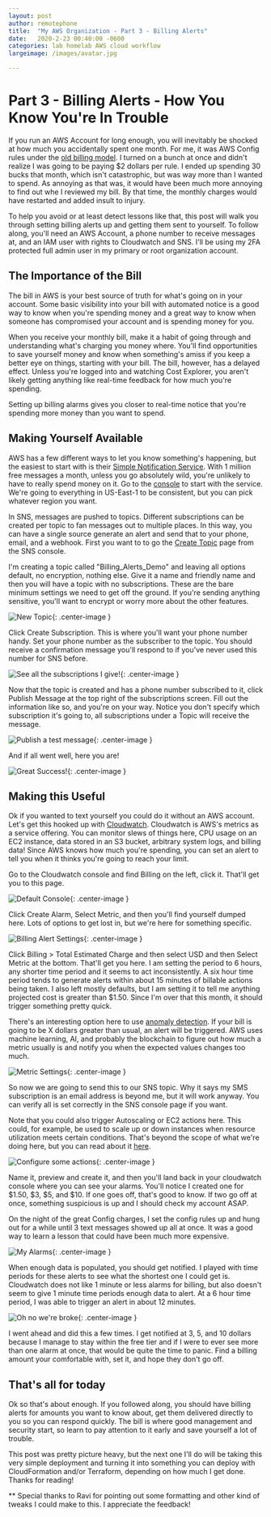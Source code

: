 ```yaml
---
layout: post
author: remotephone
title:  "My AWS Organization - Part 3 - Billing Alerts"
date:   2020-2-23 00:40:00 -0600
categories: lab homelab AWS cloud workflow
largeimage: /images/avatar.jpg

---
```


# Part 3 - Billing Alerts - How You Know You're In Trouble

If you run an AWS Account for long enough, you will inevitably be shocked at how much you accidentally spent one month. For me, it was AWS Config rules under the [old billing model](https://aws.amazon.com/blogs/aws/new-updated-pay-per-use-pricing-model-for-aws-config-rules/). I turned on a bunch at once and didn't realize I was going to be paying $2 dollars per rule. I ended up spending 30 bucks that month, which isn't catastrophic, but was way more than I wanted to spend. As annoying as that was, it would have been much more annoying to find out whe I reviewed my bill. By that time, the monthly charges would have restarted and added insult to injury.  

To help you avoid or at least detect lessons like that, this post will walk you through setting billing alerts up and getting them sent to yourself. To follow along, you'll need an AWS Account, a phone number to receive messages at, and an IAM user with rights to Cloudwatch and SNS. I'll be using my 2FA protected full admin user in my primary or root organization account.


## The Importance of the Bill

The bill in AWS is your best source of truth for what's going on in your account. Some basic visibility into your bill with automated notice is a good way to know when you're spending money and a great way to know when someone has compromised your account and is spending money for you. 

When you receive your monthly bill, make it a habit of going through and understanding what's charging you money where. You'll find opportunities to save yourself money and know when something's amiss if you keep a better eye on things, starting with your bill. The bill, however, has a delayed effect. Unless you're logged into and watching Cost Explorer, you aren't likely getting anything like real-time feedback for how much you're spending. 

Setting up billing alarms gives you closer to real-time notice that you're spending more money than you want to spend.

## Making Yourself Available

AWS has a few different ways to let you know something's happening, but the easiest to start with is their [Simple Notification Service](https://aws.amazon.com/sns/). With 1 million free messages a month, unless you go absolutely wild, you're unlikely to have to really spend money on it. Go to the [console](https://us-east-1.console.aws.amazon.com/sns/v3/home) to start with the service. We're going to everything in US-East-1 to be consistent, but you can pick whatever region you want.

In SNS, messages are pushed to topics. Different subscriptions can be created per topic to fan messages out to multiple places. In this way, you can have a single source generate an alert and send that to your phone, email, and a webhook. First you want to to go the [Create Topic](https://console.aws.amazon.com/sns/v3/home?region=us-east-1#/create-topic) page from the SNS console.

I'm creating a topic called "Billing_Alerts_Demo" and leaving all options default, no encryption, nothing else. Give it a name and friendly name and then you will have a topic with no subscriptions. These are the bare minimum settings we need to get off the ground. If you're sending anything sensitive, you'll want to encrypt or worry more about the other features. 

![New Topic]({{site.url}}/images/new_topic.png){: .center-image }


Click Create Subscription. This is where you'll want your phone number handy. Set your phone number as the subscriber to the topic. You should receive a confirmation message you'll respond to if you've never used this number for SNS before. 

![See all the subscriptions I give!]({{site.url}}/images/sns_subscription.png){: .center-image }


Now that the topic is created and has a phone number subscribed to it, click Publish Message at the top right of the subscriptions screen. Fill out the information like so, and you're on your way. Notice you don't specify which subscription it's going to, all subscriptions under a Topic will receive the message.  

![Publish a test message]({{site.url}}/images/test_publish.png){: .center-image }


And if all went well, here you are!

![Great Success!]({{site.url}}/images/text.png){: .center-image }


## Making this Useful

Ok if you wanted to text yourself you could do it without an AWS account. Let's get this hooked up with [Cloudwatch](https://aws.amazon.com/cloudwatch/). Cloudwatch is AWS's metrics as a service offering. You can monitor slews of things here, CPU usage on an EC2 instance, data stored in an S3 bucket, arbitrary system logs, and billing data! Since AWS knows how much you're spending, you can set an alert to tell you when it thinks you're going to reach your limit. 

Go to the Cloudwatch console and find Billing on the left, click it. That'll get you to this page. 

![Default Console]({{site.url}}/images/billing0.png){: .center-image }


Click Create Alarm, Select Metric, and then you'll find yourself dumped here. Lots of options to get lost in, but we're here for something specific. 

![Billing Alert Settings]({{site.url}}/images/billing1.png){: .center-image }


Click Billing > Total Estimated Charge and then select USD and then Select Metric at the bottom. That'll get you here. I am setting the period to 6 hours, any shorter time period and it seems to act inconsistently. A six hour time period tends to generate alerts within about 15 minutes of billable actions being taken. I also left mostly defaults, but I am setting it to tell me anything projected cost is greater than $1.50. Since I'm over that this month, it should trigger something pretty quick.

There's an interesting option here to use [anomaly detection](https://aws.amazon.com/blogs/aws/new-amazon-cloudwatch-anomaly-detection/). If your bill is going to be X dollars greater than usual, an alert will be triggered. AWS uses machine learning, AI, and probably the blockchain to figure out how much a metric usually is and notify you when the expected values changes too much.

![Metric Settings]({{site.url}}/images/billing_metric.png){: .center-image }


So now we are going to send this to our SNS topic. Why it says my SMS subscription is an email address is beyond me, but it will work anyway. You can verify all is set correctly in the SNS console page if you want. 

Note that you could also trigger Autoscaling or EC2 actions here. This could, for example, be used to scale up or down instances when resource utilization meets certain conditions. That's beyond the scope of what we're doing here, but you can read about it [here](https://docs.aws.amazon.com/autoscaling/ec2/userguide/as-instance-monitoring.html).

![Configure some actions]({{site.url}}/images/configure_actions.png){: .center-image }


Name it, preview and create it, and then you'll land back in your cloudwatch console where you can see your alarms. You'll notice I created one for $1.50, $3, $5, and $10. If one goes off, that's good to know. If two go off at once, something suspicious is up and I should check my account ASAP. 

On the night of the great Config charges, I set the config rules up and hung out for a while until 3 text messages showed up all at once. It was a good way to learn a lesson that could have been much more expensive.

![My Alarms]({{site.url}}/images/billing_alarms.png){: .center-image }


When enough data is populated, you should get notified. I played with time periods for these alerts to see what the shortest one I could get is. Cloudwatch does not like 1 minute or less alarms for billing, but also doesn't seem to give 1 minute time periods enough data to alert. At a 6 hour time period, I was able to trigger an alert in about 12 minutes. 

![Oh no we're broke]({{site.url}}/images/billing_text.png){: .center-image }


I went ahead and did this a few times. I get notified at 3, 5, and 10 dollars because I manage to stay within the free tier and if I were to ever see more than one alarm at once, that would be quite the time to panic. Find a billing amount your comfortable with, set it, and hope they don't go off. 


## That's all for today

Ok so that's about enough. If you followed along, you should have billing alerts for amounts you want to know about, get them delivered directly to you so you can respond quickly. The bill is where good management and security start, so learn to pay attention to it early and save yourself a lot of trouble.

This post was pretty picture heavy, but the next one I'll do will be taking this very simple deployment and turning it into something you can deploy with CloudFormation and/or Terraform, depending on how much I get done. Thanks for reading!

** Special thanks to Ravi for pointing out some formatting and other kind of tweaks I could make to this. I appreciate the feedback!